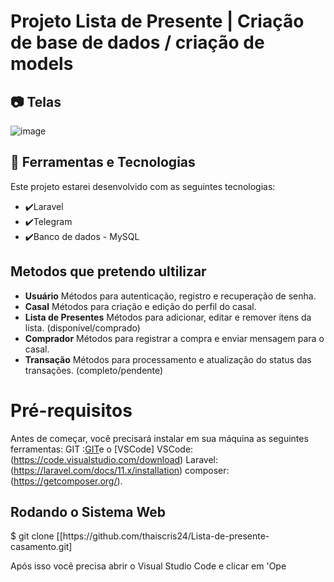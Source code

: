# Projeto Lista de Presente | Criação de base de dados / criação de models 

## 📷 Telas
![image](https://github.com/user-attachments/assets/77a0cbed-3a45-4d5b-8b90-f4ac83c3a652)

## 🚀 Ferramentas e Tecnologias

Este projeto estarei desenvolvido com as seguintes tecnologias:

- ✔️Laravel
- ✔️Telegram 
- ✔️Banco de dados - MySQL

## Metodos que pretendo ultilizar 

- **Usuário** Métodos para autenticação, registro e recuperação de senha.
- **Casal** Métodos para criação e edição do perfil do casal.
- **Lista de Presentes** Métodos para adicionar, editar e remover itens da lista. (disponível/comprado)
- **Comprador** Métodos para registrar a compra e enviar mensagem para o casal.
- **Transação** Métodos para processamento e atualização do status das transações. (completo/pendente)



# Pré-requisitos

Antes de começar, você precisará instalar em sua máquina as seguintes ferramentas: GIT :[GIT](https://git-scm.com/)e o [VSCode]  VSCode: (https://code.visualstudio.com/download) Laravel: (https://laravel.com/docs/11.x/installation) composer: (https://getcomposer.org/).  
<h2> Rodando o Sistema Web </h2>
$ git clone [[https://github.com/thaiscris24/Lista-de-presente-casamento.git]

Após isso você precisa abrir o Visual Studio Code e clicar em 'Ope


